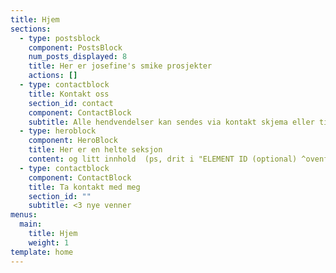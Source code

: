 ```yaml
---
title: Hjem
sections:
  - type: postsblock
    component: PostsBlock
    num_posts_displayed: 8
    title: Her er josefine's smike prosjekter
    actions: []
  - type: contactblock
    title: Kontakt oss
    section_id: contact
    component: ContactBlock
    subtitle: Alle hendvendelser kan sendes via kontakt skjema eller til @josefine
  - type: heroblock
    component: HeroBlock
    title: Her er en helte seksjon
    content: og litt innhold  (ps, drit i "ELEMENT ID (optional) ^ovenfor., (overalt)
  - type: contactblock
    component: ContactBlock
    title: Ta kontakt med meg
    section_id: ""
    subtitle: <3 nye venner
menus:
  main:
    title: Hjem
    weight: 1
template: home
---
```

